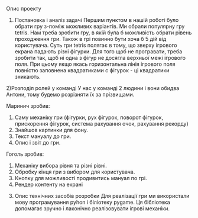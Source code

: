 Опис проекту
1) Постановка і аналіз задачі
Першим пунктом в нашій роботі було обрати гру з-поміж можливих варіантів. Ми обрали популярну гру tetris. 
Нам треба зробити гру, в якій була б можливість обрати рівень проходження гри. Також в грі повинно бути хоча б 5 дій від користувача.
Суть гри tetris полягає в тому, що зверху ігрового екрана падають різні фігурки. Для того щоб не програвати, треба зробити так, щоб 
ні одна з фігур не досягла верхньої межі ігрового поля. При цьому якщо якась горизонтальна лінія ігрового поля повністю заповнена 
квадратиками с фігурок - ці квадратики зникають.

2)Розподіл ролей у команді
У нас у команді 2 людини і вони обидва Антони, тому будемо розрізняти їх за прізвищами.

Маринич зробив:
  1. Саму механіку гри (фігурки, рух фігурок, поворот фігурок, прискорення фігурок, система рахування очок, рахування рекорду)
  2. Знайшов картинки для фону.
  3. Текст мануалу до гри.
  4. Опис і звіт до гри.
  
Гоголь зробив:
  1. Механіку вибора рівня та  різні рівні.
  2. Обробку кінця гри з вибором для користувача.
  3. Кнопку для можливості продивитись мануал по грі.
  4. Рендер контенту на екрані
  
3) Опис технічних засобів розробки
Для реалізації гри ми використали мову програмування pyhon і біліотеку pygame.
Ця бібліотека допомагає зручно і лаконічно реалізовувати ігрові механіки.

